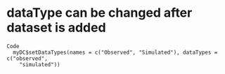 # dataType can be changed after dataset is added

    Code
      myDC$setDataTypes(names = c("Observed", "Simulated"), dataTypes = c("observed",
        "simulated"))

